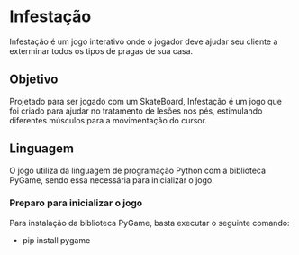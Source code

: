 # Infestação
Infestação é um jogo interativo onde o jogador deve ajudar seu cliente a exterminar todos os tipos de pragas de sua casa.

## Objetivo
Projetado para ser jogado com um SkateBoard, Infestação é um jogo que foi criado para ajudar no tratamento de lesões nos pés, estimulando diferentes músculos para a movimentação do cursor.

## Linguagem
O jogo utiliza da linguagem de programação Python com a biblioteca PyGame, sendo essa necessária para inicializar o jogo.
### Preparo para inicializar o jogo
Para instalação da biblioteca PyGame, basta executar o seguinte comando:
* pip install pygame
